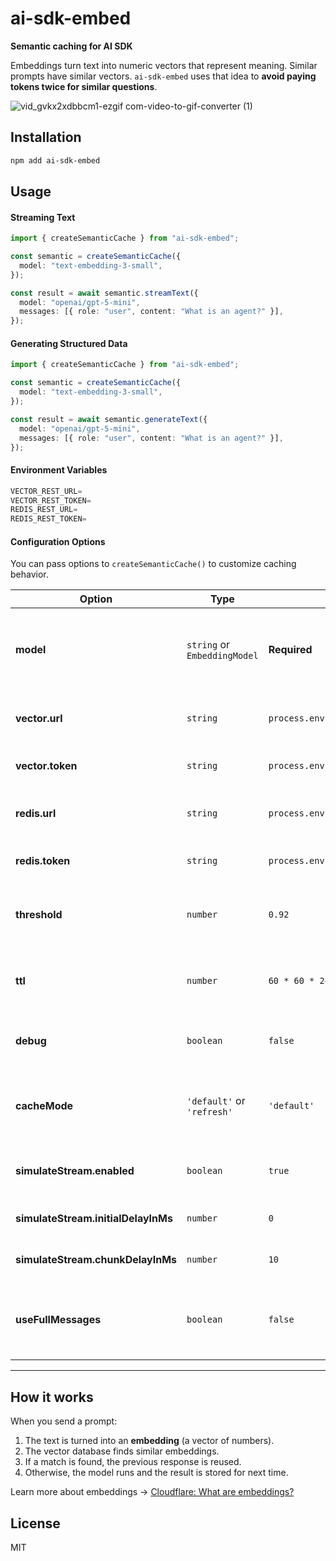   # ai-sdk-embed
  
  **Semantic caching for AI SDK**
  
  Embeddings turn text into numeric vectors that represent meaning.
  Similar prompts have similar vectors.
  `ai-sdk-embed` uses that idea to **avoid paying tokens twice for similar questions**.
  
  ![vid_gvkx2xdbbcm1-ezgif com-video-to-gif-converter (1)](https://github.com/user-attachments/assets/e3c75f7b-e461-4dc3-9a37-a9df8dfe217a)
  
  ## Installation
  ```bash
  npm add ai-sdk-embed
  ```
  
  ## Usage
  #### Streaming Text
  ```ts
  import { createSemanticCache } from "ai-sdk-embed";
  
  const semantic = createSemanticCache({
    model: "text-embedding-3-small",
  });
  
  const result = await semantic.streamText({
    model: "openai/gpt-5-mini",
    messages: [{ role: "user", content: "What is an agent?" }],
  });
  ```
  
  #### Generating Structured Data
  ```ts
  import { createSemanticCache } from "ai-sdk-embed";
  
  const semantic = createSemanticCache({
    model: "text-embedding-3-small",
  });
  
  const result = await semantic.generateText({
    model: "openai/gpt-5-mini",
    messages: [{ role: "user", content: "What is an agent?" }],
  });
  ```
  
  #### Environment Variables
  ```ts
  VECTOR_REST_URL=
  VECTOR_REST_TOKEN=
  REDIS_REST_URL=
  REDIS_REST_TOKEN=
  ```
  
  
  #### Configuration Options
  
  You can pass options to `createSemanticCache()` to customize caching behavior.
  
  | Option                              | Type                         | Default                         | Description                                                                     |
  | ----------------------------------- | ---------------------------- | ------------------------------- | ------------------------------------------------------------------------------- |
  | **model**                           | `string` or `EmbeddingModel` | **Required**                    | Embedding model used to compare prompts, e.g. `"openai:text-embedding-3-small"` |
  | **vector.url**                      | `string`                     | `process.env.VECTOR_REST_URL`   | URL of your Upstash Vector database                                             |
  | **vector.token**                    | `string`                     | `process.env.VECTOR_REST_TOKEN` | Access token for Upstash Vector                                                 |
  | **redis.url**                       | `string`                     | `process.env.REDIS_REST_URL`    | URL of your Upstash Redis instance                                              |
  | **redis.token**                     | `string`                     | `process.env.REDIS_REST_TOKEN`  | Access token for Upstash Redis                                                  |
  | **threshold**                       | `number`                     | `0.92`                          | Minimum similarity (0–1) to reuse cached responses                              |
  | **ttl**                             | `number`                     | `60 * 60 * 24 * 14`             | Cache expiration in seconds (default 14 days)                                   |
  | **debug**                           | `boolean`                    | `false`                         | Print logs for cache hits, misses, and writes                                   |
  | **cacheMode**                       | `'default'` or `'refresh'`   | `'default'`                     | `default` uses cache if found, `refresh` forces regeneration                    |
  | **simulateStream.enabled**          | `boolean`                    | `true`                          | Simulate streaming when reading from cache                                      |
  | **simulateStream.initialDelayInMs** | `number`                     | `0`                             | Delay before first chunk (ms)                                                   |
  | **simulateStream.chunkDelayInMs**   | `number`                     | `10`                            | Delay between chunks (ms)                                                       |
  | **useFullMessages**                 | `boolean`                    | `false`                         | If true, embeds entire conversation instead of last message only                |
  
  ---
  
  ## How it works
  
  When you send a prompt:
  
  1. The text is turned into an **embedding** (a vector of numbers).
  2. The vector database finds similar embeddings.
  3. If a match is found, the previous response is reused.
  4. Otherwise, the model runs and the result is stored for next time.
  
  Learn more about embeddings → [Cloudflare: What are embeddings?](https://www.cloudflare.com/learning/ai/what-are-embeddings/)

  ## License
  MIT
  

